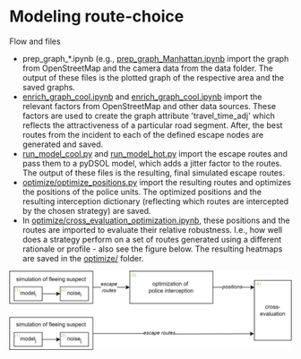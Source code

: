 # Modeling route-choice

Flow and files
- prep_graph_*.ipynb (e.g., [prep_graph_Manhattan.ipynb](prep_graph_Manhattan.ipynb) import the graph from OpenStreetMap and the camera data from the data folder. The output of these files is the plotted graph of the respective area and the saved graphs.
- [enrich_graph_cool.ipynb](enrich_graph_cool.ipynb) and [enrich_graph_cool.ipynb](enrich_graph_cool.ipynb) import the relevant factors from OpenStreetMap and other data sources. These factors are used to create the graph attribute 'travel_time_adj' which reflects the attractiveness of a particular road segment. After, the best routes from the incident to each of the defined escape nodes are generated and saved.
- [run_model_cool.py](run_model_cool.py) and [run_model_hot.py](run_model_hot.py) import the escape routes and pass them to a pyDSOL model, which adds a jitter factor to the routes. The output of these files is the resulting, final simulated escape routes.
- [optimize/optimize_positions.py](optimize/optimize_positions.py) import the resulting routes and optimizes the positions of the police units. The optimized positions and the resulting interception dictionary (reflecting which routes are intercepted by the chosen strategy) are saved.
- In [optimize/cross_evaluation_optimization.ipynb](optimize/cross_evaluation_optimization.ipynb), these positions and the routes are imported to evaluate their relative robustness. I.e., how well does a strategy perform on a set of routes generated using a different rationale or profile - also see the figure below. The resulting heatmaps are saved in the [optimize/](optimize/) folder. 

![diagram of cross-evaluation](method.png)
